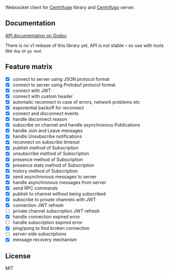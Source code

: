 Websocket client for [Centrifuge](https://github.com/centrifugal/centrifuge) library and [Centrifugo](https://github.com/centrifugal/centrifugo) server.

Documentation
-------------

[API documentation on Godoc](https://godoc.org/github.com/centrifugal/centrifuge-go)

There is no v1 release of this library yet, API is not stable – so use with tools like `dep` or `go mod`.

Feature matrix
--------------

- [x] connect to server using JSON protocol format
- [x] connect to server using Protobuf protocol format
- [x] connect with JWT
- [x] connect with custom header
- [x] automatic reconnect in case of errors, network problems etc
- [x] exponential backoff for reconnect
- [x] connect and disconnect events
- [x] handle disconnect reason
- [x] subscribe on channel and handle asynchronous Publications
- [x] handle Join and Leave messages
- [x] handle Unsubscribe notifications
- [x] reconnect on subscribe timeout
- [x] publish method of Subscription
- [x] unsubscribe method of Subscription
- [x] presence method of Subscription
- [x] presence stats method of Subscription
- [x] history method of Subscription
- [x] send asynchronous messages to server
- [x] handle asynchronous messages from server
- [x] send RPC commands
- [x] publish to channel without being subscribed
- [x] subscribe to private channels with JWT
- [x] connection JWT refresh
- [ ] private channel subscription JWT refresh
- [x] handle connection expired error
- [ ] handle subscription expired error
- [x] ping/pong to find broken connection
- [ ] server-side subscriptions
- [x] message recovery mechanism

License
-------

MIT
